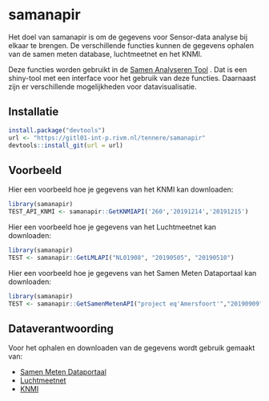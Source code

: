 <!-- README.md is generated from README.Rmd. Please edit that file -->
samanapir
=========

<!-- badges: start -->
<!-- badges: end -->
Het doel van samanapir is om de gegevens voor Sensor-data analyse bij elkaar
te brengen. De verschillende functies kunnen de gegevens ophalen van de samen meten
database, luchtmeetnet en het KNMI. 

Deze functies worden gebruikt in de 
[Samen Analyseren Tool](https://github.com/rivm-syso/Samen-analyseren-tool) 
. Dat is een shiny-tool
met een interface voor het gebruik van deze functies. Daarnaast zijn er 
verschillende mogelijkheden voor datavisualisatie.

Installatie
------------

``` r
install.package("devtools")
url <- "https://gitl01-int-p.rivm.nl/tennere/samanapir"
devtools::install_git(url = url)
```

Voorbeeld
-------

Hier een voorbeeld hoe je gegevens van het KNMI kan downloaden:

``` r
library(samanapir)
TEST_API_KNMI <- samanapir::GetKNMIAPI('260','20191214','20191215')
```
Hier een voorbeeld hoe je gegevens van het Luchtmeetnet kan downloaden:

``` r
library(samanapir)
TEST <- samanapir::GetLMLAPI("NL01908", "20190505", "20190510")
```
Hier een voorbeeld hoe je gegevens van het Samen Meten Dataportaal kan downloaden:

``` r
library(samanapir)
TEST <- samanapir::GetSamenMetenAPI("project eq'Amersfoort'","20190909", "20190912")
```

Dataverantwoording
-------
Voor het ophalen en downloaden van de gegevens wordt gebruik gemaakt van:
* [Samen Meten Dataportaal](https://www.samenmetenaanluchtkwaliteit.nl/dataportaal/api-application-programming-interface)
* [Luchtmeetnet](https://www.luchtmeetnet.nl/)
* [KNMI](http://projects.knmi.nl/klimatologie/uurgegevens/selectie.cgi)
